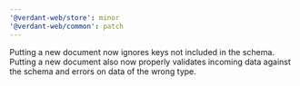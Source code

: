 ```yaml
---
'@verdant-web/store': minor
'@verdant-web/common': patch
---
```


Putting a new document now ignores keys not included in the schema. Putting a new document also now properly validates incoming data against the schema and errors on data of the wrong type.
